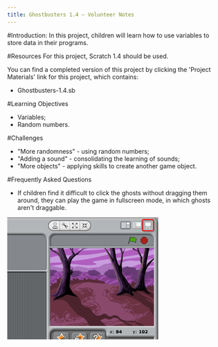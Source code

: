 ```yaml
---
title: Ghostbusters 1.4 — Volunteer Notes
---
```


#Introduction:
In this project, children will learn how to use variables to store data in their programs.

#Resources
For this project, Scratch 1.4 should be used.

You can find a completed version of this project by clicking the 'Project Materials' link for this project, which contains:

+ Ghostbusters-1.4.sb

#Learning Objectives
+ Variables;
+ Random numbers.

#Challenges
+ "More randomness" - using random numbers;
+ "Adding a sound" - consolidating the learning of sounds;
+ "More objects" - applying skills to create another game object.

#Frequently Asked Questions
+ If children find it difficult to click the ghosts without dragging them around, they can play the game in fullscreen mode, in which ghosts aren't draggable.

![screenshot](images/ghost-fullscreen.png)
